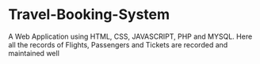 # Travel-Booking-System
A Web Application using HTML, CSS, JAVASCRIPT, PHP and MYSQL. Here all the records of Flights, Passengers and Tickets are recorded and maintained well
